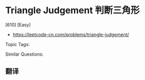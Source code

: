 # Triangle Judgement 判断三角形

[610] [Easy]

- https://leetcode-cn.com/problems/triangle-judgement/

Topic Tags:

Similar Questions:

## 翻译
